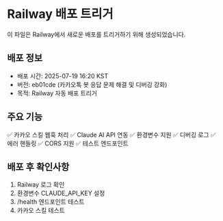 # Railway 배포 트리거

이 파일은 Railway에서 새로운 배포를 트리거하기 위해 생성되었습니다.

## 배포 정보
- 배포 시간: 2025-07-19 16:20 KST
- 버전: eb01cde (카카오톡 봇 응답 문제 해결 및 디버깅 강화)
- 목적: Railway 자동 배포 트리거

## 주요 기능
✅ 카카오 스킬 웹훅 처리
✅ Claude AI API 연동
✅ 환경변수 지원
✅ 디버깅 로그
✅ 에러 핸들링
✅ CORS 지원
✅ 테스트 엔드포인트

## 배포 후 확인사항
1. Railway 로그 확인
2. 환경변수 CLAUDE_API_KEY 설정
3. /health 엔드포인트 테스트
4. 카카오 스킬 테스트